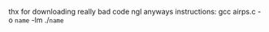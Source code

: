 thx for downloading
really bad code ngl
anyways
instructions:
  gcc airps.c -o `name` -lm
  ./`name`
